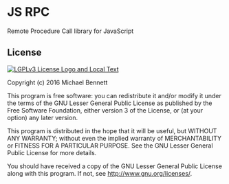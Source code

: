 # JS RPC

Remote Procedure Call library for JavaScript

## License

[![LGPLv3 License Logo and Local Text][licenseImage]][licenseText]

[licenseImage]: https://www.gnu.org/graphics/lgplv3-147x51.png "LGPLv3 logo"
[licenseText]: ./LICENSE "LGPLv3 Full Text"

Copyright (c) 2016 Michael Bennett

This program is free software: you can redistribute it and/or modify
it under the terms of the GNU Lesser General Public License as published by
the Free Software Foundation, either version 3 of the License, or
(at your option) any later version.

This program is distributed in the hope that it will be useful,
but WITHOUT ANY WARRANTY; without even the implied warranty of
MERCHANTABILITY or FITNESS FOR A PARTICULAR PURPOSE.  See the
GNU Lesser General Public License for more details.

You should have received a copy of the GNU Lesser General Public License
along with this program.  If not, see <http://www.gnu.org/licenses/>.
